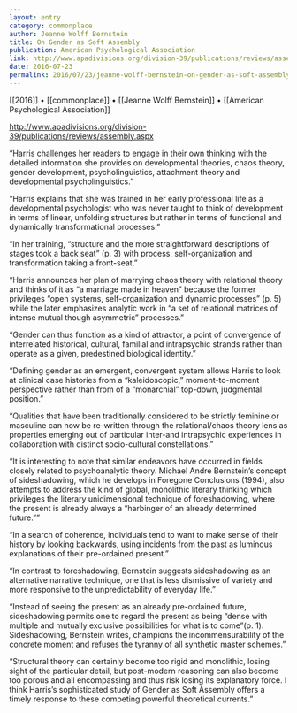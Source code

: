 ```yaml
---
layout: entry
category: commonplace
author: Jeanne Wolff Bernstein
title: On Gender as Soft Assembly
publication: American Psychological Association
link: http://www.apadivisions.org/division-39/publications/reviews/assembly.aspx
date: 2016-07-23
permalink: 2016/07/23/jeanne-wolff-bernstein-on-gender-as-soft-assembly
---
```


[[2016]] • [[commonplace]] • [[Jeanne Wolff Bernstein]] • [[American Psychological Association]]

http://www.apadivisions.org/division-39/publications/reviews/assembly.aspx

“Harris challenges her readers to engage in their own thinking with the detailed information she provides on developmental theories, chaos theory, gender development, psycholinguistics, attachment theory and developmental psycholinguistics.”

“Harris explains that she was trained in her early professional life as a developmental psychologist who was never taught to think of development in terms of linear, unfolding structures but rather in terms of functional and dynamically transformational processes.”

“In her training, “structure and the more straightforward descriptions of stages took a back seat” (p. 3) with process, self-organization and transformation taking a front-seat.”

“Harris announces her plan of marrying chaos theory with relational theory and thinks of it as “a marriage made in heaven” because the former privileges “open systems, self-organization and dynamic processes” (p. 5) while the later emphasizes analytic work in “a set of relational matrices of intense mutual though asymmetric” processes.”

“Gender can thus function as a kind of attractor, a point of convergence of interrelated historical, cultural, familial and intrapsychic strands rather than operate as a given, predestined biological identity.”

“Defining gender as an emergent, convergent system allows Harris to look at clinical case histories from a “kaleidoscopic,” moment-to-moment perspective rather than from of a “monarchial” top-down, judgmental position.”

“Qualities that have been traditionally considered to be strictly feminine or masculine can now be re-written through the relational/chaos theory lens as properties emerging out of particular inter-and intrapsychic experiences in collaboration with distinct socio-cultural constellations.”

“It is interesting to note that similar endeavors have occurred in fields closely related to psychoanalytic theory. Michael Andre Bernstein’s concept of sideshadowing, which he develops in Foregone Conclusions (1994), also attempts to address the kind of global, monolithic literary thinking which privileges the literary unidimensional technique of foreshadowing, where the present is already always a “harbinger of an already determined future.””

“In a search of coherence, individuals tend to want to make sense of their history by looking backwards, using incidents from the past as luminous explanations of their pre-ordained present.”

“In contrast to foreshadowing, Bernstein suggests sideshadowing as an alternative narrative technique, one that is less dismissive of variety and more responsive to the unpredictability of everyday life.”

“Instead of seeing the present as an already pre-ordained future, sideshadowing permits one to regard the present as being “dense with multiple and mutually exclusive possibilities for what is to come”(p. 1). Sideshadowing, Bernstein writes, champions the incommensurability of the concrete moment and refuses the tyranny of all synthetic master schemes.”

“Structural theory can certainly become too rigid and monolithic, losing sight of the particular detail, but post-modern reasoning can also become too porous and all encompassing and thus risk losing its explanatory force. I think Harris’s sophisticated study of Gender as Soft Assembly offers a timely response to these competing powerful theoretical currents.”

